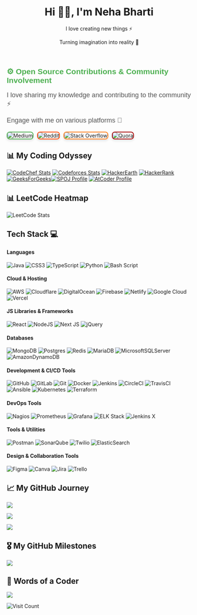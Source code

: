 <h1 align="center"> Hi 👋🏻, I'm Neha Bharti </br> 
</h1>
<p align="center">I love creating new things ⚡</p>
<p align="center">Turning imagination into reality 🚀</p> 
<p align="center">
 <a href="#" target="_blank"><img alt="" src="https://img.shields.io/badge/Portfolio-000?logo=vercel&logoColor=yellow&style=for-the-badge" style="vertical-align:center" /></a>
<a href="https://x.com/neet_neha" target="_blank"><img alt="" src="https://img.shields.io/badge/X-000?logo=X&logoColor=ffffff&style=for-the-badge" style="vertical-align:center" /></a> 
<a href="https://www.linkedin.com/in/bharti24/" target="_blank"><img alt="" src="https://img.shields.io/badge/LinkedIn-000?logo=linkedin&logoColor=0A66C2&style=for-the-badge" style="vertical-align:center" /></a></p> 


<h2 align="left" style="font-family: 'Arial', sans-serif; color: #4CAF50;"> ⚙️ Open Source Contributions & Community Involvement</h2>
<p align="left" style="font-size: 18px; font-family: 'Arial', sans-serif; color: #555;">I love sharing my knowledge and contributing to the community ⚡</p>
<p align="left" style="font-size: 18px; font-family: 'Arial', sans-serif; color: #555;">Engage with me on various platforms 🚀</p>

<div align="left" style="display: flex; gap: 10px; margin-top: 20px;">
  <a href="https://medium.com/@neetneha116" target="_blank" style="text-decoration: none;">
    <img alt="Medium" src="https://img.shields.io/badge/Medium-12100E?logo=medium&logoColor=white" style="border-radius: 8px; border: 2px solid #4CAF50; box-shadow: 0 4px 6px rgba(0, 0, 0, 0.1); transition: all 0.3s ease-in-out;" />
  </a>
  <a href="https://reddit.com/user/Immediate-Minute6287/" target="_blank" style="text-decoration: none;">
    <img alt="Reddit" src="https://img.shields.io/badge/Reddit-%23FF4500.svg?logo=Reddit&logoColor=white" style="border-radius: 8px; border: 2px solid #FF4500; box-shadow: 0 4px 6px rgba(0, 0, 0, 0.1); transition: all 0.3s ease-in-out;" />
  </a>
  <a href="https://stackoverflow.com/users/15405780/root?tab=profile" target="_blank" style="text-decoration: none;">
    <img alt="Stack Overflow" src="https://img.shields.io/badge/-Stackoverflow-FE7A16?logo=stack-overflow&logoColor=white" style="border-radius: 8px; border: 2px solid #FE7A16; box-shadow: 0 4px 6px rgba(0, 0, 0, 0.1); transition: all 0.3s ease-in-out;" />
  </a>
  <a href="https://www.quora.com/profile/Neha-Bharti-219" target="_blank" style="text-decoration: none;">
    <img alt="Quora" src="https://img.shields.io/badge/Quora-%23A50000?logo=Quora&logoColor=white" style="border-radius: 8px; border: 2px solid #A50000; box-shadow: 0 4px 6px rgba(0, 0, 0, 0.1); transition: all 0.3s ease-in-out;" />
  </a>
</div>


## 📊 My Coding Odyssey
[![CodeChef Stats](https://cp-logo.vercel.app/codechef/neha2407)](https://www.codechef.com/users/neha2407) [![Codeforces Stats](https://raw.githubusercontent.com/sudiptob2/cf-stats/main/output/rating.svg)](https://codeforces.com/profile/neetneha) [![HackerEarth](https://img.shields.io/badge/HackerEarth-Profile-323754?logo=hackerearth&logoColor=white)](https://www.hackerearth.com/@neha2671/) [![HackerRank](https://img.shields.io/badge/HackerRank-Profile-00EA64?logo=hackerrank&logoColor=white)](https://www.hackerrank.com/profile/neetneha116)  [![GeeksForGeeks](https://img.shields.io/badge/GeeksforGeeks-Profile-0F9D58?logo=geeksforgeeks&logoColor=white)](https://www.geeksforgeeks.org/user/neetneha/)[![SPOJ Profile](https://img.shields.io/badge/SPOJ-Profile-3E7B7B?logo=spoj&logoColor=white)](https://www.spoj.com/myaccount/)  [![AtCoder Profile](https://img.shields.io/badge/AtCoder-Profile-00A1D6?logo=atcoder&logoColor=white)](https://atcoder.jp/users/neetneha)

## 📊 LeetCode Heatmap
![LeetCode Stats](https://leetcard.jacoblin.cool/11911977_24?theme=dark&font=Monserrat&ext=heatmap)  


## Tech Stack 💻
#### Languages
![Java](https://img.shields.io/badge/java-%23ED8B00.svg?style=for-the-badge&logo=openjdk&logoColor=white)
![CSS3](https://img.shields.io/badge/css3-%231572B6.svg?style=for-the-badge&logo=css3&logoColor=white)
![TypeScript](https://img.shields.io/badge/typescript-%23007ACC.svg?style=for-the-badge&logo=typescript&logoColor=white)
![Python](https://img.shields.io/badge/python-3670A0?style=for-the-badge&logo=python&logoColor=ffdd54)
![Bash Script](https://img.shields.io/badge/bash_script-%23121011.svg?style=for-the-badge&logo=gnu-bash&logoColor=white)

#### Cloud & Hosting
![AWS](https://img.shields.io/badge/AWS-%23FF9900.svg?style=for-the-badge&logo=amazon-aws&logoColor=white)
![Cloudflare](https://img.shields.io/badge/Cloudflare-F38020?style=for-the-badge&logo=Cloudflare&logoColor=white)
![DigitalOcean](https://img.shields.io/badge/DigitalOcean-%230167ff.svg?style=for-the-badge&logo=digitalOcean&logoColor=white)
![Firebase](https://img.shields.io/badge/firebase-%23039BE5.svg?style=for-the-badge&logo=firebase)
![Netlify](https://img.shields.io/badge/netlify-%23000000.svg?style=for-the-badge&logo=netlify&logoColor=#00C7B7)
![Google Cloud](https://img.shields.io/badge/GoogleCloud-%234285F4.svg?style=for-the-badge&logo=google-cloud&logoColor=white)
![Vercel](https://img.shields.io/badge/vercel-%23000000.svg?style=for-the-badge&logo=vercel&logoColor=white)

#### JS Libraries & Frameworks
![React](https://img.shields.io/badge/react-%2320232a.svg?style=for-the-badge&logo=react&logoColor=%2361DAFB)
![NodeJS](https://img.shields.io/badge/node.js-6DA55F?style=for-the-badge&logo=node.js&logoColor=white)
![Next JS](https://img.shields.io/badge/Next-black?style=for-the-badge&logo=next.js&logoColor=white)
![jQuery](https://img.shields.io/badge/jquery-%230769AD.svg?style=for-the-badge&logo=jquery&logoColor=white)

#### Databases
![MongoDB](https://img.shields.io/badge/MongoDB-%234ea94b.svg?style=for-the-badge&logo=mongodb&logoColor=white)
![Postgres](https://img.shields.io/badge/postgres-%23316192.svg?style=for-the-badge&logo=postgresql&logoColor=white)
![Redis](https://img.shields.io/badge/redis-%23DD0031.svg?style=for-the-badge&logo=redis&logoColor=white)
![MariaDB](https://img.shields.io/badge/MariaDB-003545?style=for-the-badge&logo=mariadb&logoColor=white)
![MicrosoftSQLServer](https://img.shields.io/badge/Microsoft%20SQL%20Server-CC2927?style=for-the-badge&logo=microsoft%20sql%20server&logoColor=white)
![AmazonDynamoDB](https://img.shields.io/badge/Amazon%20DynamoDB-4053D6?style=for-the-badge&logo=Amazon%20DynamoDB&logoColor=white)

#### Development & CI/CD Tools
![GitHub](https://img.shields.io/badge/github-%23121011.svg?style=for-the-badge&logo=github&logoColor=white)
![GitLab](https://img.shields.io/badge/gitlab-%23181717.svg?style=for-the-badge&logo=gitlab&logoColor=white)
![Git](https://img.shields.io/badge/git-%23F05033.svg?style=for-the-badge&logo=git&logoColor=white)
![Docker](https://img.shields.io/badge/docker-%230db7ed.svg?style=for-the-badge&logo=docker&logoColor=white)
![Jenkins](https://img.shields.io/badge/jenkins-%232C5263.svg?style=for-the-badge&logo=jenkins&logoColor=white)
![CircleCI](https://img.shields.io/badge/circleci-%23161616.svg?style=for-the-badge&logo=circleci&logoColor=white)
![TravisCI](https://img.shields.io/badge/travis%20ci-%232B2F33.svg?style=for-the-badge&logo=travis&logoColor=white)
![Ansible](https://img.shields.io/badge/Ansible-%231F1F1F.svg?style=for-the-badge&logo=ansible&logoColor=white)
![Kubernetes](https://img.shields.io/badge/kubernetes-%23326ce5.svg?style=for-the-badge&logo=kubernetes&logoColor=white)
![Terraform](https://img.shields.io/badge/terraform-%235835CC.svg?style=for-the-badge&logo=terraform&logoColor=white)

#### DevOps Tools
![Nagios](https://img.shields.io/badge/nagios-%2331433A.svg?style=for-the-badge&logo=nagios&logoColor=white)
![Prometheus](https://img.shields.io/badge/prometheus-%23E6522C.svg?style=for-the-badge&logo=prometheus&logoColor=white)
![Grafana](https://img.shields.io/badge/grafana-%23F46800.svg?style=for-the-badge&logo=grafana&logoColor=white)
![ELK Stack](https://img.shields.io/badge/ELK%20Stack-%23D54B00.svg?style=for-the-badge&logo=elasticsearch&logoColor=white)
![Jenkins X](https://img.shields.io/badge/jenkins%20x-%232C5263.svg?style=for-the-badge&logo=jenkins&logoColor=white)

#### Tools & Utilities
![Postman](https://img.shields.io/badge/Postman-FF6C37?style=for-the-badge&logo=postman&logoColor=white)
![SonarQube](https://img.shields.io/badge/SonarQube-black?style=for-the-badge&logo=sonarqube&logoColor=4E9BCD)
![Twilio](https://img.shields.io/badge/Twilio-F22F46?style=for-the-badge&logo=Twilio&logoColor=white)
![ElasticSearch](https://img.shields.io/badge/-ElasticSearch-005571?style=for-the-badge&logo=elasticsearch)

#### Design & Collaboration Tools
![Figma](https://img.shields.io/badge/figma-%23F24E1E.svg?style=for-the-badge&logo=figma&logoColor=white)
![Canva](https://img.shields.io/badge/Canva-%2300C4CC.svg?style=for-the-badge&logo=Canva&logoColor=white)
![Jira](https://img.shields.io/badge/jira-%230A0FFF.svg?style=for-the-badge&logo=jira&logoColor=white)
![Trello](https://img.shields.io/badge/Trello-%23026AA7.svg?style=for-the-badge&logo=Trello&logoColor=white)


## 📈 My GitHub Journey

![](https://github-readme-streak-stats.herokuapp.com/?user=neha-dev-dot&theme=radical&hide_border=false)

![](https://github-readme-stats.vercel.app/api?username=neha-dev-dot&theme=radical&hide_border=false&include_all_commits=true&count_private=true&cache_seconds=600) 

![](https://github-readme-stats.vercel.app/api/top-langs/?username=neha-dev-dot&theme=radical&hide_border=false&layout=compact&cache_seconds=1800)



## 🎖️ My GitHub Milestones
![](https://github-profile-trophy.vercel.app/?username=neha-dev-dot&theme=radical&no-frame=false&no-bg=false&margin-w=4)


## 📜 Words of a Coder
![](https://quotes-github-readme.vercel.app/api?type=horizontal&theme=tokyonight)


<img src="https://visitcount.itsvg.in/api?id=neha-dev-dot&icon=4&color=8" alt="Visit Count" />


<!-- Proudly created with GPRM ( https://gprm.itsvg.in ) -->
